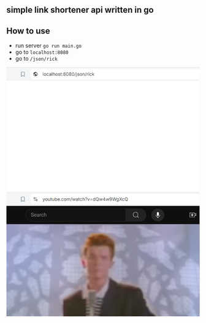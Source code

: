 ## simple link shortener api written in go

## How to use
- run server `go run main.go`
- go to `localhost:8080`
- go to `/json/rick`

![img.png](img.png)
![img_1.png](img_1.png)
